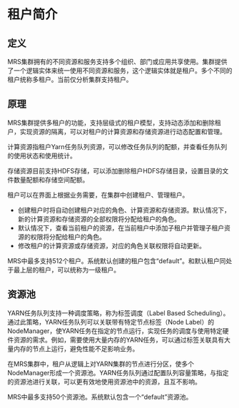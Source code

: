 # 租户简介<a name="mrs_01_0304"></a>

## 定义<a name="section65052095201233"></a>

MRS集群拥有的不同资源和服务支持多个组织、部门或应用共享使用。集群提供了一个逻辑实体来统一使用不同资源和服务，这个逻辑实体就是租户。多个不同的租户统称多租户。当前仅分析集群支持租户。

## 原理<a name="section3120380020134"></a>

MRS集群提供多租户的功能，支持层级式的租户模型，支持动态添加和删除租户，实现资源的隔离，可以对租户的计算资源和存储资源进行动态配置和管理。

计算资源指租户Yarn任务队列资源，可以修改任务队列的配额，并查看任务队列的使用状态和使用统计。

存储资源目前支持HDFS存储，可以添加删除租户HDFS存储目录，设置目录的文件数量配额和存储空间配额。

租户可以在界面上根据业务需要，在集群中创建租户、管理租户。

-   创建租户时将自动创建租户对应的角色、计算资源和存储资源。默认情况下，新的计算资源和存储资源的全部权限将分配给租户的角色。
-   默认情况下，查看当前租户的资源，在当前租户中添加子租户并管理子租户资源的权限将分配给租户的角色。
-   修改租户的计算资源或存储资源，对应的角色关联权限将自动更新。

MRS中最多支持512个租户。系统默认创建的租户包含“default”。和默认租户同处于最上层的租户，可以统称为一级租户。

## 资源池<a name="section2620495520142"></a>

YARN任务队列支持一种调度策略，称为标签调度（Label Based Scheduling）。通过此策略，YARN任务队列可以关联带有特定节点标签（Node Label）的NodeManager，使YARN任务在指定的节点运行，实现任务的调度与使用特定硬件资源的需求。例如，需要使用大量内存的YARN任务，可以通过标签关联具有大量内存的节点上运行，避免性能不足影响业务。

在MRS集群中，租户从逻辑上对YARN集群的节点进行分区，使多个NodeManager形成一个资源池。YARN任务队列通过配置队列容量策略，与指定的资源池进行关联，可以更有效地使用资源池中的资源，且互不影响。

MRS中最多支持50个资源池。系统默认包含一个“default”资源池。

